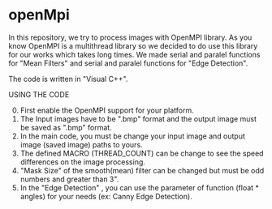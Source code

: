 # openMpi

  In this repository, we try to process images with OpenMPI library. As you know OpenMPI is a multithread library so we decided to do use this library for our works which takes long times. 
  We made serial and paralel functions for "Mean Filters" and serial and paralel functions for "Edge Detection".

The code is written in "Visual C++".

USING THE CODE 

0) First enable the OpenMPI support for your platform.
1) The Input images have to be ".bmp" format and the output image must be saved as ".bmp" format.
2) In the main code, you must be change your input image and output image (saved image) paths to yours.
3) The defined MACRO (THREAD_COUNT) can be change to see the speed differences on the image processing.
4) "Mask Size" of the smooth(mean) filter can be changed but must be odd numbers and greater than 3".
5) In the "Edge Detection" , you can use the parameter of function (float * angles) for your needs (ex: Canny Edge Detection).
